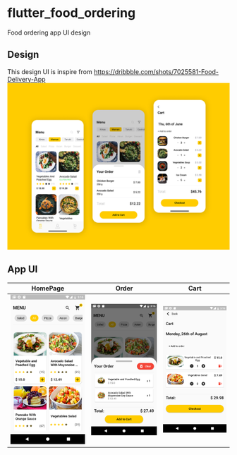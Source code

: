# flutter_food_ordering

Food ordering app UI design

## Design

This design UI is inspire from https://dribbble.com/shots/7025581-Food-Delivery-App
![](lib/images/app.png)

## App UI

HomePage             |  Order          |  Cart
:-------------------------:|:-------------------------:|:-------------------------:
<img src="lib/images/home.png" alt="home" width="300"/>  |  <img src="lib/images/order.png" alt="order" width="300"/> | <img src="lib/images/cart.png" alt="cart" width="300"/>




 
